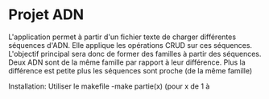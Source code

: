 # Projet ADN
L'application permet à partir d'un fichier texte de charger différentes séquences d'ADN.
Elle applique les opérations CRUD sur ces séquences. 
L'objectif principal sera donc de former des familles à partir des séquences.
Deux ADN sont de la même famille par rapport à leur différence.
Plus la différence est petite plus les séquences sont proche (de la même famille)

Installation: Utiliser le makefile
-make partie(x) (pour x de 1 à
